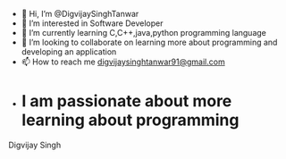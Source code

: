 - 👋 Hi, I’m @DigvijaySinghTanwar
- 👀 I’m interested in Software Developer
- 🌱 I’m currently learning C,C++,java,python  programming language
- 💞️ I’m looking to collaborate on learning more about programming and developing an application
- 📫 How to reach me digvijaysinghtanwar91@gmail.com
-  #  I am passionate about more learning about programming 
<!---- Programming 
DigvijaySinghTanwar/DigvijaySinghTanwar is a ✨ special ✨ repository because its `README.md` (this file) appears on your GitHub profile.
You can click the Preview link to take a look at your changes.
--->
Digvijay Singh
